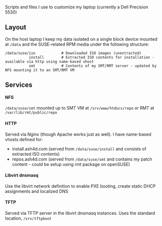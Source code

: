 Scripts and files I use to customize my laptop (currently a Dell Precision 5530)

## Layout
On the host laptop I keep my data isolated on a single block device mounted at `/data` and the SUSE-related RPM media under the following structure:

```
/data/suse/iso            # Downloaded ISO images (unextracted)
           install        # Extracted ISO contents for installation - available via http using name-based vhost
           smt            # Contents of my SMT/RMT server - updated by NFS mounting it to an SMT/RMT VM
```

## Services

#### NFS
`/data/suse/smt` mounted up to SMT VM at `/srv/www/htdocs/repo` or RMT at `/var/lib/rmt/public/repo`

#### HTTP
Served via Nginx (though Apache works just as well).
I have name-based vhosts defined for:
- install.ash4d.com (served from `/data/suse/install` and consists of extracted ISO contents)
- repos.ash4d.com (served from `/data/suse/smt` and contains my patch content - could be setup using rmt package on openSUSE)

#### Libvirt dnsmasq
Use the libvirt network definition to enable PXE booting, create static DHCP assignments and localized DNS

#### TFTP
Served via TFTP server in the libvirt dnsmasq instances.  Uses the standard location, `/srv/tftpboot`

